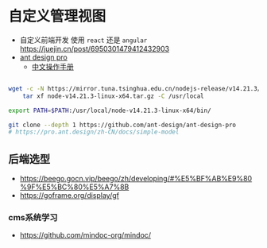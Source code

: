 # 自定义管理视图
- 自定义前端开发 使用 `react` 还是 `angular` https://juejin.cn/post/6950301479412432903
- [ant design pro](https://pro.ant.design/zh-CN/docs/introduction)
    - [中文操作手册](https://github.com/ant-design/ant-design-pro/blob/master/README.zh-CN.md)

```bash

wget -c -N https://mirror.tuna.tsinghua.edu.cn/nodejs-release/v14.21.3/node-v14.21.3-linux-x64.tar.gz && \
    tar xf node-v14.21.3-linux-x64.tar.gz -C /usr/local 

export PATH=$PATH:/usr/local/node-v14.21.3-linux-x64/bin/

git clone --depth 1 https://github.com/ant-design/ant-design-pro
# https://pro.ant.design/zh-CN/docs/simple-model
```


## 后端选型
- https://beego.gocn.vip/beego/zh/developing/#%E5%BF%AB%E9%80%9F%E5%BC%80%E5%A7%8B
- https://goframe.org/display/gf


### cms系统学习
- https://github.com/mindoc-org/mindoc/
